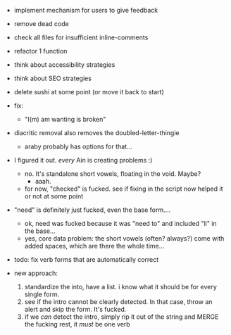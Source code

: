 - implement mechanism for users to give feedback
- remove dead code
- check all files for insufficient inline-comments
- refactor 1 function
- think about accessibility strategies
- think about SEO strategies

- delete sushi at some point (or move it back to start)

- fix:
	- "I(m) am wanting is broken"


- diacritic removal also removes the doubled-letter-thingie
	- araby probably has options for that...


- I figured it out. *every* Ain is creating problems :)
	- no. It's standalone short vowels, floating in the void. Maybe?
		- aaah.
	- for now, "checked" is fucked. see if fixing in the script now helped it or not at some point
- "need" is definitely just fucked, even the base form....
	- ok, need was fucked because it was "need to" and included "li" in the base...
	- yes, core data problem: the short vowels (often? always?) come with added spaces, which are there the whole time...

- todo: fix verb forms that are automatically correct


- new approach:
	1. standardize the into, have a list. i know what it should be for every single form.
	2. see if the intro cannot be clearly detected. In that case, throw an alert and skip the form. It's fucked.
	3. if we *can* detect the intro, simply rip it out of the string and MERGE the fucking rest, it *must* be one verb
